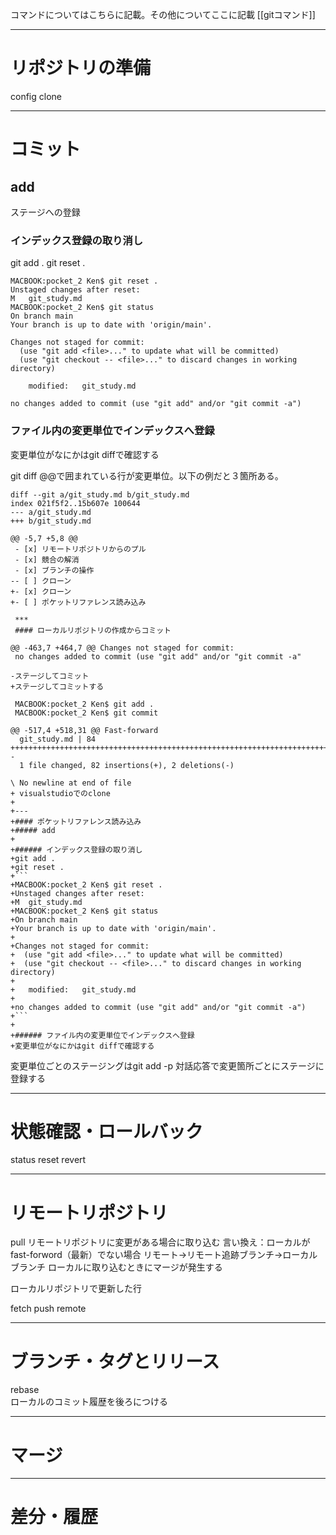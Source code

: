 
コマンドについてはこちらに記載。その他についてここに記載
[[gitコマンド]]

---
# リポジトリの準備
config
clone

---
# コミット
## add
ステージへの登録

### インデックス登録の取り消し
git add .
git reset .
```
MACBOOK:pocket_2 Ken$ git reset .
Unstaged changes after reset:
M	git_study.md
MACBOOK:pocket_2 Ken$ git status
On branch main
Your branch is up to date with 'origin/main'.

Changes not staged for commit:
  (use "git add <file>..." to update what will be committed)
  (use "git checkout -- <file>..." to discard changes in working directory)

	modified:   git_study.md

no changes added to commit (use "git add" and/or "git commit -a")
```

### ファイル内の変更単位でインデックスへ登録
変更単位がなにかはgit diffで確認する

git diff
@@で囲まれている行が変更単位。以下の例だと３箇所ある。

```
diff --git a/git_study.md b/git_study.md
index 021f5f2..15b607e 100644
--- a/git_study.md
+++ b/git_study.md
```

```
@@ -5,7 +5,8 @@
 - [x] リモートリポジトリからのプル
 - [x] 競合の解消
 - [x] ブランチの操作
-- [ ] クローン
+- [x] クローン
+- [ ] ポケットリファレンス読み込み
 
 ***
 #### ローカルリポジトリの作成からコミット
```

```
@@ -463,7 +464,7 @@ Changes not staged for commit:
 no changes added to commit (use "git add" and/or "git commit -a"
 
-ステージしてコミット
+ステージしてコミットする
 
 MACBOOK:pocket_2 Ken$ git add .
 MACBOOK:pocket_2 Ken$ git commit
```

```
@@ -517,4 +518,31 @@ Fast-forward
  git_study.md | 84 ++++++++++++++++++++++++++++++++++++++++++++++++++++++++++++++++++++++++++++++++++--
  1 file changed, 82 insertions(+), 2 deletions(-)
 
\ No newline at end of file
+ visualstudioでのclone
+
+---
+#### ポケットリファレンス読み込み
+##### add
+
+###### インデックス登録の取り消し
+git add .
+git reset .
+```
+MACBOOK:pocket_2 Ken$ git reset .
+Unstaged changes after reset:
+M	git_study.md
+MACBOOK:pocket_2 Ken$ git status
+On branch main
+Your branch is up to date with 'origin/main'.
+
+Changes not staged for commit:
+  (use "git add <file>..." to update what will be committed)
+  (use "git checkout -- <file>..." to discard changes in working directory)
+
+	modified:   git_study.md
+
+no changes added to commit (use "git add" and/or "git commit -a")
+```
+
+###### ファイル内の変更単位でインデックスへ登録
+変更単位がなにかはgit diffで確認する

```
変更単位ごとのステージングはgit add -p
対話応答で変更箇所ごとにステージに登録する

---
# 状態確認・ロールバック

status
reset
revert

---
# リモートリポジトリ

pull
リモートリポジトリに変更がある場合に取り込む
言い換え：ローカルがfast-forword（最新）でない場合
リモート->リモート追跡ブランチ->ローカルブランチ
ローカルに取り込むときにマージが発生する

ローカルリポジトリで更新した行

fetch
push
remote

---
# ブランチ・タグとリリース
rebase  
ローカルのコミット履歴を後ろにつける

---
# マージ


---
# 差分・履歴
